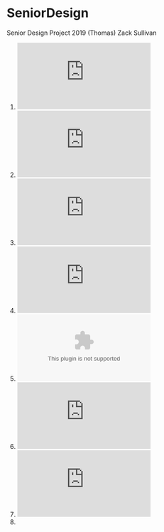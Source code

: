 # SeniorDesign
Senior Design Project 2019
(Thomas) Zack Sullivan

1. ![Abstract](https://github.com/sullivtz/SeniorDesign/blob/master/Abstract.md)
2. ![Project Description](https://github.com/sullivtz/SeniorDesign/blob/master/Project-Description.md)
3. ![User Stories and Design Diagrams](https://github.com/sullivtz/SeniorDesign/blob/master/User_Stories.md)
4. ![Project Tasks and Timeline](https://github.com/sullivtz/SeniorDesign/blob/master/Tasklist.md)
5. ![Presentation](https://github.com/sullivtz/SeniorDesign/blob/master/SeniorDesign.pptx)
6. ![Professional Biography](https://github.com/sullivtz/SeniorDesign/blob/master/Professional%20Biography.md)
7. ![Budget](https://github.com/sullivtz/SeniorDesign/blob/master/Budget.md)
8. 
